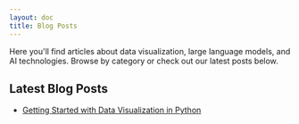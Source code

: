 ```yaml
---
layout: doc
title: Blog Posts
---
```


Here you'll find articles about data visualization, large language models, and AI technologies. Browse by category or check out our latest posts below.

## Latest Blog Posts

- [Getting Started with Data Visualization in Python](/blog/posts/getting-started-with-data-viz.md)
